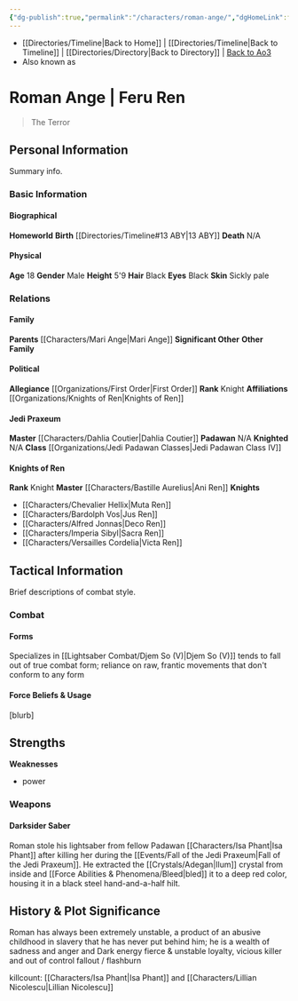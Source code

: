 ```yaml
---
{"dg-publish":true,"permalink":"/characters/roman-ange/","dgHomeLink":false}
---
```


- [[Directories/Timeline\|Back to Home]] | [[Directories/Timeline\|Back to Timeline]] | [[Directories/Directory\|Back to Directory]] | [Back to Ao3](https://archiveofourown.org/works/19334440/chapters/45992584)
- Also known as

# Roman Ange | Feru Ren
>The Terror

## Personal Information
Summary info.

### Basic Information

#### Biographical
**Homeworld** 
**Birth** [[Directories/Timeline#13 ABY\|13 ABY]]
**Death** N/A

#### Physical
**Age** 18
**Gender** Male 
**Height** 5'9
**Hair** Black
**Eyes** Black
**Skin** Sickly pale

### Relations

#### Family
**Parents** [[Characters/Mari Ange\|Mari Ange]] 
**Significant Other**
**Other Family**

#### Political
**Allegiance** [[Organizations/First Order\|First Order]]
**Rank** Knight
**Affiliations** [[Organizations/Knights of Ren\|Knights of Ren]]

#### Jedi Praxeum
**Master** [[Characters/Dahlia Coutier\|Dahlia Coutier]]
**Padawan** N/A
**Knighted** N/A
**Class** [[Organizations/Jedi Padawan Classes\|Jedi Padawan Class IV]]

#### Knights of Ren
**Rank** Knight
**Master** [[Characters/Bastille Aurelius\|Ani Ren]]
**Knights**
- [[Characters/Chevalier Hellix\|Muta Ren]]
- [[Characters/Bardolph Vos\|Jus Ren]]
- [[Characters/Alfred Jonnas\|Deco Ren]]
- [[Characters/Imperia Sibyl\|Sacra Ren]]
- [[Characters/Versailles Cordelia\|Victa Ren]]

## Tactical Information
Brief descriptions of combat style.

### Combat

#### Forms
Specializes in [[Lightsaber Combat/Djem So (V)\|Djem So (V)]] 
tends to fall out of true combat form; reliance on raw, frantic movements that don't conform to any form

#### Force Beliefs & Usage
[blurb]

**Strengths**
- 
**Weaknesses**
- power

### Weapons

#### Darksider Saber
Roman stole his lightsaber from fellow Padawan [[Characters/Isa Phant\|Isa Phant]] after killing her during the [[Events/Fall of the Jedi Praxeum\|Fall of the Jedi Praxeum]]. He extracted the [[Crystals/Adegan\|Ilum]] crystal from inside and [[Force Abilities & Phenomena/Bleed\|bled]] it to a deep red color, housing it in a black steel hand-and-a-half hilt. 

## History & Plot Significance
Roman has always been extremely unstable, a product of an abusive childhood in slavery that he has never put behind him; he is a wealth of sadness and anger and Dark energy
fierce & unstable loyalty, vicious killer and out of control
fallout / flashburn 

killcount: [[Characters/Isa Phant\|Isa Phant]] and [[Characters/Lillian Nicolescu\|Lillian Nicolescu]]